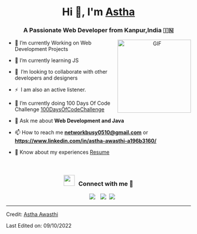 
<!---
AsthaAwasthi0510/AsthaAwasthi0510 is a ✨ special ✨ repository because its `README.md` (this file) appears on your GitHub profile.
You can click the Preview link to take a look at your changes.
--->
<h1 align="center">Hi 👋, I'm <a href="https://github.com/AsthaAwasthi0510" target="blank">
Astha</a></h1>
<h3 align="center">A Passionate Web Developer from Kanpur,India &#127470;&#127475</h3>





<a target="_blank" align="center">
  <img align="right" top="200" height="200" width="200" alt="GIF" src="https://media.giphy.com/media/SWoSkN6DxTszqIKEqv/giphy.gif">
</a>

- 🔭 I’m currently Working on Web Development Projects
- 🌱 I’m currently learning JS
- 👯 I’m looking to collaborate with other developers and designers 
- ⚡ I am also an active listener. 
- 🌱 I’m currently doing 100 Days Of Code Challenge <a href="https://github.com/AsthaAwasthi0510/100daysofcodechallenge" target="blank">100DaysOfCodeChallenge</a>


- 💬 Ask me about **Web Development and Java**

- 📫 How to reach me **networkbusy0510@gmail.com** or **https://www.linkedin.com/in/astha-awasthi-a196b3160/**

- 📄 Know about my experiences <a href="https://github.com/AsthaAwasthi0510/AsthaAwasthi0510/blob/main/Astha%20Awasthi(VIT%20BHOPAL).pdf" target="blank">Resume</a>
<br/>
<h3 align="center" > <img src="https://media.giphy.com/media/iY8CRBdQXODJSCERIr/giphy.gif" width="30" height="30" style="margin-right: 10px;">Connect with me 🤝 </h3>

<p align="center">

 <div align="center"  class="icons-social" style="margin-left: 10px;">
        <a style="margin-left: 10px;"  target="_blank" href="https://www.linkedin.com/in/astha-awasthi-a196b3160/">
			<img src="https://img.icons8.com/doodle/40/000000/linkedin--v2.png"></a>
        <a style="margin-left: 10px;" target="_blank" href="https://github.com/AsthaAwasthi0510">
		<img src="https://img.icons8.com/doodle/40/000000/github--v1.png"></a>
		<a style="margin-left: 5px;" target="_blank" href="https://github.com/AsthaAwasthi0510/AsthaAwasthi0510/blob/main/Astha%20Awasthi(VIT%20BHOPAL).pdf">
					<img src="https://img.icons8.com/plasticine/0.5x/resume.png" ></a>
      </div>

</p>


---

Credit: [Astha Awasthi](https://github.com/AsthaAwasthi0510)

Last Edited on: 09/10/2022

